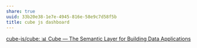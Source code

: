 ```yaml
---
share: true
uuid: 33b20e38-1e7e-4945-816e-58e9c7d58f5b
title: cube js dashboard
---
```

[cube-js/cube: 📊 Cube — The Semantic Layer for Building Data Applications](https://github.com/cube-js/cube)